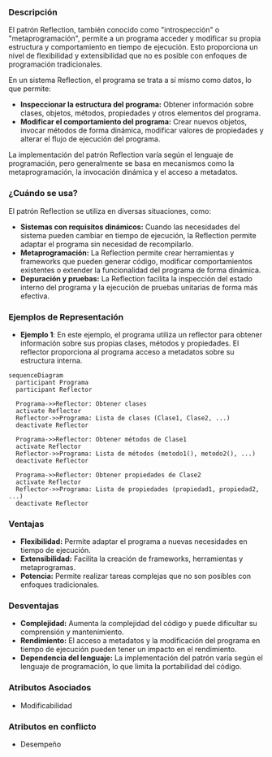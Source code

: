 ### Descripción
El patrón Reflection, también conocido como "introspección" o "metaprogramación", permite a un programa acceder y modificar su propia estructura y comportamiento en tiempo de ejecución. Esto proporciona un nivel de flexibilidad y extensibilidad que no es posible con enfoques de programación tradicionales.

En un sistema Reflection, el programa se trata a sí mismo como datos, lo que permite:

- **Inspeccionar la estructura del programa:** Obtener información sobre clases, objetos, métodos, propiedades y otros elementos del programa.
- **Modificar el comportamiento del programa:** Crear nuevos objetos, invocar métodos de forma dinámica, modificar valores de propiedades y alterar el flujo de ejecución del programa.

La implementación del patrón Reflection varía según el lenguaje de programación, pero generalmente se basa en mecanismos como la metaprogramación, la invocación dinámica y el acceso a metadatos.
### ¿Cuándo se usa?
El patrón Reflection se utiliza en diversas situaciones, como:

- **Sistemas con requisitos dinámicos:** Cuando las necesidades del sistema pueden cambiar en tiempo de ejecución, la Reflection permite adaptar el programa sin necesidad de recompilarlo.
- **Metaprogramación:** La Reflection permite crear herramientas y frameworks que pueden generar código, modificar comportamientos existentes o extender la funcionalidad del programa de forma dinámica.
- **Depuración y pruebas:** La Reflection facilita la inspección del estado interno del programa y la ejecución de pruebas unitarias de forma más efectiva.

### Ejemplos de Representación
- **Ejemplo 1**: En este ejemplo, el programa utiliza un reflector para obtener información sobre sus propias clases, métodos y propiedades. El reflector proporciona al programa acceso a metadatos sobre su estructura interna.
``` mermaid
sequenceDiagram
  participant Programa
  participant Reflector

  Programa->>Reflector: Obtener clases
  activate Reflector
  Reflector->>Programa: Lista de clases (Clase1, Clase2, ...)
  deactivate Reflector

  Programa->>Reflector: Obtener métodos de Clase1
  activate Reflector
  Reflector->>Programa: Lista de métodos (metodo1(), metodo2(), ...)
  deactivate Reflector

  Programa->>Reflector: Obtener propiedades de Clase2
  activate Reflector
  Reflector->>Programa: Lista de propiedades (propiedad1, propiedad2, ...)
  deactivate Reflector

```

### Ventajas
- **Flexibilidad:** Permite adaptar el programa a nuevas necesidades en tiempo de ejecución.
- **Extensibilidad:** Facilita la creación de frameworks, herramientas y metaprogramas.
- **Potencia:** Permite realizar tareas complejas que no son posibles con enfoques tradicionales.

### Desventajas
- **Complejidad:** Aumenta la complejidad del código y puede dificultar su comprensión y mantenimiento.
- **Rendimiento:** El acceso a metadatos y la modificación del programa en tiempo de ejecución pueden tener un impacto en el rendimiento.
- **Dependencia del lenguaje:** La implementación del patrón varía según el lenguaje de programación, lo que limita la portabilidad del código.

### Atributos Asociados
- Modificabilidad
### Atributos en conflicto
- Desempeño